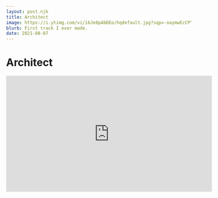 ```yaml
---
layout: post.njk
title: Architect 
image: https://i.ytimg.com/vi/ibJe8pAbDEo/hqdefault.jpg?sqp=-oaymwEcCPYBEIoBSFXyq4qpAw4IARUAAIhCGAFwAcABBg==&rs=AOn4CLAJXI_xFPmd7HDyFJbcxlba7av1_w
blurb: First track I ever made.
date: 2021-08-07
---
```

# Architect

<iframe width="560" height="315" src="https://www.youtube.com/embed/ibJe8pAbDEo" title="YouTube video player" frameborder="0" allow="accelerometer; autoplay; clipboard-write; encrypted-media; gyroscope; picture-in-picture" allowfullscreen></iframe>